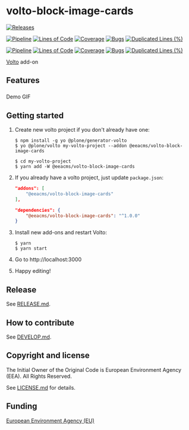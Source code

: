 # volto-block-image-cards

[![Releases](https://img.shields.io/github/v/release/eea/volto-block-image-cards)](https://github.com/eea/volto-block-image-cards/releases)

[![Pipeline](https://ci.eionet.europa.eu/buildStatus/icon?job=volto-addons%2Fvolto-block-image-cards%2Fmaster&subject=master)](https://ci.eionet.europa.eu/view/Github/job/volto-addons/job/volto-block-image-cards/job/master/display/redirect)
[![Lines of Code](https://sonarqube.eea.europa.eu/api/project_badges/measure?project=volto-block-image-cards-master&metric=ncloc)](https://sonarqube.eea.europa.eu/dashboard?id=volto-block-image-cards-master)
[![Coverage](https://sonarqube.eea.europa.eu/api/project_badges/measure?project=volto-block-image-cards-master&metric=coverage)](https://sonarqube.eea.europa.eu/dashboard?id=volto-block-image-cards-master)
[![Bugs](https://sonarqube.eea.europa.eu/api/project_badges/measure?project=volto-block-image-cards-master&metric=bugs)](https://sonarqube.eea.europa.eu/dashboard?id=volto-block-image-cards-master)
[![Duplicated Lines (%)](https://sonarqube.eea.europa.eu/api/project_badges/measure?project=volto-block-image-cards-master&metric=duplicated_lines_density)](https://sonarqube.eea.europa.eu/dashboard?id=volto-block-image-cards-master)

[![Pipeline](https://ci.eionet.europa.eu/buildStatus/icon?job=volto-addons%2Fvolto-block-image-cards%2Fdevelop&subject=develop)](https://ci.eionet.europa.eu/view/Github/job/volto-addons/job/volto-block-image-cards/job/develop/display/redirect)
[![Lines of Code](https://sonarqube.eea.europa.eu/api/project_badges/measure?project=volto-block-image-cards-develop&metric=ncloc)](https://sonarqube.eea.europa.eu/dashboard?id=volto-block-image-cards-develop)
[![Coverage](https://sonarqube.eea.europa.eu/api/project_badges/measure?project=volto-block-image-cards-develop&metric=coverage)](https://sonarqube.eea.europa.eu/dashboard?id=volto-block-image-cards-develop)
[![Bugs](https://sonarqube.eea.europa.eu/api/project_badges/measure?project=volto-block-image-cards-develop&metric=bugs)](https://sonarqube.eea.europa.eu/dashboard?id=volto-block-image-cards-develop)
[![Duplicated Lines (%)](https://sonarqube.eea.europa.eu/api/project_badges/measure?project=volto-block-image-cards-develop&metric=duplicated_lines_density)](https://sonarqube.eea.europa.eu/dashboard?id=volto-block-image-cards-develop)

[Volto](https://github.com/plone/volto) add-on

## Features

###

Demo GIF

## Getting started

1. Create new volto project if you don't already have one:

   ```
   $ npm install -g yo @plone/generator-volto
   $ yo @plone/volto my-volto-project --addon @eeacms/volto-block-image-cards

   $ cd my-volto-project
   $ yarn add -W @eeacms/volto-block-image-cards
   ```

1. If you already have a volto project, just update `package.json`:

   ```JSON
   "addons": [
       "@eeacms/volto-block-image-cards"
   ],

   "dependencies": {
       "@eeacms/volto-block-image-cards": "^1.0.0"
   }
   ```

1. Install new add-ons and restart Volto:

   ```
   $ yarn
   $ yarn start
   ```

1. Go to http://localhost:3000

1. Happy editing!

## Release

See [RELEASE.md](https://github.com/eea/volto-block-image-cards/blob/master/RELEASE.md).

## How to contribute

See [DEVELOP.md](https://github.com/eea/volto-block-image-cards/blob/master/DEVELOP.md).

## Copyright and license

The Initial Owner of the Original Code is European Environment Agency (EEA).
All Rights Reserved.

See [LICENSE.md](https://github.com/eea/volto-block-image-cards/blob/master/LICENSE.md) for details.

## Funding

[European Environment Agency (EU)](http://eea.europa.eu)
